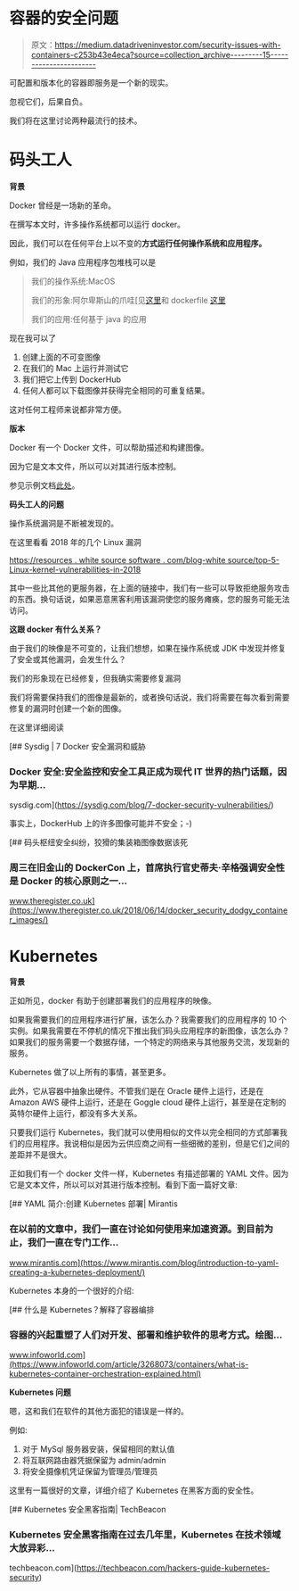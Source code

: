 # 容器的安全问题

> 原文：<https://medium.datadriveninvestor.com/security-issues-with-containers-c253b43e4eca?source=collection_archive---------15----------------------->

可配置和版本化的容器即服务是一个新的现实。

忽视它们，后果自负。

我们将在这里讨论两种最流行的技术。

# 码头工人

**背景**

Docker 曾经是一场新的革命。

在撰写本文时，许多操作系统都可以运行 docker。

因此，我们可以在任何平台上以不变的**方式运行任何操作系统和应用程序。**

例如，我们的 Java 应用程序包堆栈可以是

> 我们的操作系统:MacOS
> 
> 我们的形象:阿尔卑斯山的爪哇[见[这里](https://hub.docker.com/r/anapsix/alpine-java/)和 dockerfile [这里](https://hub.docker.com/r/anapsix/alpine-java/~/dockerfile/)
> 
> 我们的应用:任何基于 java 的应用

现在我可以了

1.  创建上面的不可变图像
2.  在我们的 Mac 上运行并测试它
3.  我们把它上传到 DockerHub
4.  任何人都可以下载图像并获得完全相同的可重复结果。

这对任何工程师来说都非常方便。

**版本**

Docker 有一个 Docker 文件，可以帮助描述和构建图像。

因为它是文本文件，所以可以对其进行版本控制。

参见示例文档[此处](https://hub.docker.com/r/anapsix/alpine-java/~/dockerfile/)。

**码头工人的问题**

操作系统漏洞是不断被发现的。

在这里看看 2018 年的几个 Linux 漏洞

[https://resources . white source software . com/blog-white source/top-5-Linux-kernel-vulnerabilities-in-2018](https://resources.whitesourcesoftware.com/blog-whitesource/top-5-linux-kernel-vulnerabilities-in-2018)

其中一些比其他的更服务器，在上面的链接中，我们有一些可以导致拒绝服务攻击的东西。换句话说，如果恶意黑客利用该漏洞使您的服务瘫痪，您的服务可能无法访问。

**这跟 docker 有什么关系？**

由于我们的映像是不可变的，让我们想想，如果在操作系统或 JDK 中发现并修复了安全或其他漏洞，会发生什么？

我们的形象现在已经修复，但我确实需要修复漏洞

我们将需要保持我们的图像是最新的，或者换句话说，我们将需要在每次看到需要修复的漏洞时创建一个新的图像。

在这里详细阅读

[](https://sysdig.com/blog/7-docker-security-vulnerabilities/) [## Sysdig | 7 Docker 安全漏洞和威胁

### Docker 安全:安全监控和安全工具正成为现代 IT 世界的热门话题，因为早期…

sysdig.com](https://sysdig.com/blog/7-docker-security-vulnerabilities/) 

事实上，DockerHub 上的许多图像可能并不安全；-)

[](https://www.theregister.co.uk/2018/06/14/docker_security_dodgy_container_images/) [## 码头枢纽安全纠纷，狡猾的集装箱图像数据该死

### 周三在旧金山的 DockerCon 上，首席执行官史蒂夫·辛格强调安全性是 Docker 的核心原则之一…

www.theregister.co.uk](https://www.theregister.co.uk/2018/06/14/docker_security_dodgy_container_images/) 

# **Kubernetes**

**背景**

正如所见，docker 有助于创建部署我们的应用程序的映像。

如果我需要我们的应用程序进行扩展，该怎么办？我需要我们的应用程序的 10 个实例。如果我需要在不停机的情况下推出我们码头应用程序的新图像，该怎么办？如果我们的服务需要一个数据存储，一个特定的网络来与其他服务交流，发现新的服务。

Kubernetes 做了以上所有的事情，甚至更多。

此外，它从容器中抽象出硬件。不管我们是在 Oracle 硬件上运行，还是在 Amazon AWS 硬件上运行，还是在 Goggle cloud 硬件上运行，甚至是在定制的英特尔硬件上运行，都没有多大关系。

只要我们运行 Kubernetes，我们就可以使用相似的文件以完全相同的方式部署我们的应用程序。我说相似是因为云供应商之间有一些细微的差别，但是它们之间的差距并不是很大。

正如我们有一个 docker 文件一样，Kubernetes 有描述部署的 YAML 文件。因为它是文本文件，所以可以对其进行版本控制。看到下面一篇好文章:

[](https://www.mirantis.com/blog/introduction-to-yaml-creating-a-kubernetes-deployment/) [## YAML 简介:创建 Kubernetes 部署| Mirantis

### 在以前的文章中，我们一直在讨论如何使用来加速资源。到目前为止，我们一直在专门工作…

www.mirantis.com](https://www.mirantis.com/blog/introduction-to-yaml-creating-a-kubernetes-deployment/) 

Kubernetes 本身的一个很好的介绍:

[](https://www.infoworld.com/article/3268073/containers/what-is-kubernetes-container-orchestration-explained.html) [## 什么是 Kubernetes？解释了容器编排

### 容器的兴起重塑了人们对开发、部署和维护软件的思考方式。绘图…

www.infoworld.com](https://www.infoworld.com/article/3268073/containers/what-is-kubernetes-container-orchestration-explained.html) 

**Kubernetes 问题**

嗯，这和我们在软件的其他方面犯的错误是一样的。

例如:

1.  对于 MySql 服务器安装，保留相同的默认值
2.  将互联网路由器凭据保留为 admin/admin
3.  将安全摄像机凭证保留为管理员/管理员

这里有一篇很好的文章，详细介绍了 Kubernetes 在黑客方面的安全性。

[](https://techbeacon.com/hackers-guide-kubernetes-security) [## Kubernetes 安全黑客指南| TechBeacon

### Kubernetes 安全黑客指南在过去几年里，Kubernetes 在技术领域大放异彩…

techbeacon.com](https://techbeacon.com/hackers-guide-kubernetes-security)